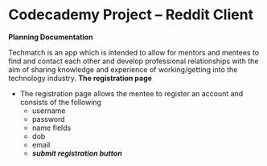 # Codecademy Project – Reddit Client


**Planning Documentation**

Techmatch is an app which is intended to allow for mentors and mentees to find and contact each other and develop professional relationships with the aim of sharing
knowledge and experience of working/getting into the technology industry.
**The registration page**

 - 	The registration page allows the mentee to register an account and consists of the following  		
	 - 	username
	 - 	password
	 - 	name fields
     -  dob
   	 -	email
     -  ***submit registration button***

<!-- #### The Data That Each Component Manipulates and How the Components Fit with One Another

App Component – takes the data model. 

Search Bar and Button – the search bar takes user input and returns articles headlines containing the keywords that have been input by the user, on pressing enter or after clicking on the search button. This search bar is state because it changes over time and can't be computed from anything. 

Comments - allows users to select and article and displays that article in full and displays the comments on the articles displayed by Search Bar and Button.


**Wireframe:**

https://github.com/VickyKR37/React-Redux-RedditLite/commit/79539422bbb89b8d5f7aace1997301c6eb415a24#diff-5b835f476b600d4d1b67acdb521d715cbb2415a2ff032bed175cd7c06df62a81 -->



